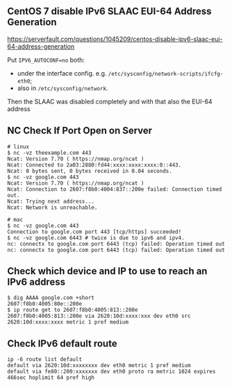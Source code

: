 ## CentOS 7 disable IPv6 SLAAC EUI-64 Address Generation

https://serverfault.com/questions/1045209/centos-disable-ipv6-slaac-eui-64-address-generation


Put `IPV6_AUTOCONF=no` both: 

- under the interface config. e.g. `/etc/sysconfig/network-scripts/ifcfg-eth0`;
- also in `/etc/sysconfig/network`.

Then the SLAAC was disabled completely and with that also the EUI-64 address

## NC Check If Port Open on Server

```
# linux
$ nc -vz theexample.com 443
Ncat: Version 7.70 ( https://nmap.org/ncat )
Ncat: Connected to 2a03:2880:fd44:xxxx:xxxx:xxxx:0::443.
Ncat: 0 bytes sent, 0 bytes received in 0.04 seconds.
$ nc -vz google.com 443
Ncat: Version 7.70 ( https://nmap.org/ncat )
Ncat: Connection to 2607:f8b0:4004:837::200e failed: Connection timed out.
Ncat: Trying next address...
Ncat: Network is unreachable.

# mac
$ nc -vz google.com 443
Connection to google.com port 443 [tcp/https] succeeded!
$ nc -vz google.com 6443 # twice is due to ipv6 and ipv4.
nc: connectx to google.com port 6443 (tcp) failed: Operation timed out
nc: connectx to google.com port 6443 (tcp) failed: Operation timed out
```

## Check which device and IP to use to reach an IPv6 address

```
$ dig AAAA google.com +short
2607:f8b0:4005:80e::200e
$ ip route get to 2607:f8b0:4005:813::200e
2607:f8b0:4005:813::200e via 2620:10d:xxxx:xxx dev eth0 src 2620:10d:xxxx:xxxx metric 1 pref medium
```

## Check IPv6 default route

```
ip -6 route list default
default via 2620:10d:xxxxxxxx dev eth0 metric 1 pref medium
default via fe80::200:xxxxxxx dev eth0 proto ra metric 1024 expires 466sec hoplimit 64 pref high
```
